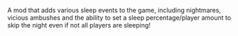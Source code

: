 A mod that adds various sleep events to the game, including nightmares, vicious ambushes and the ability to set a sleep percentage/player amount to skip the night even if not all players are sleeping!

